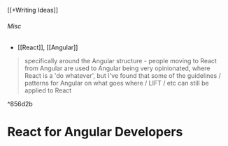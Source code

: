 [[+Writing Ideas]]

###### Misc
- [[React]], [[Angular]]

> specifically around the Angular structure - people moving to React from Angular are used to Angular being very opinionated, where React is a 'do whatever', but I've found that some of the guidelines / patterns for Angular on what goes where / LIFT / etc can still be applied to React 

^856d2b

# React for Angular Developers